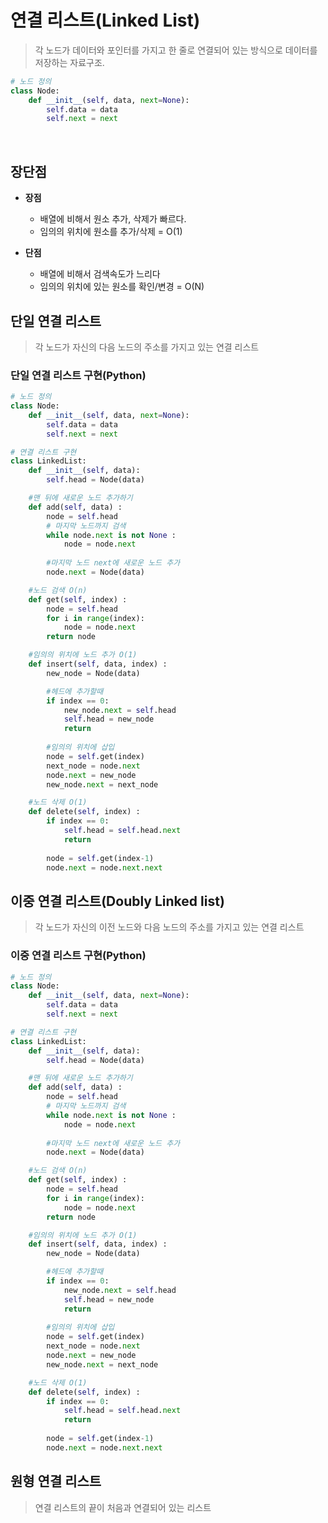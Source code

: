 # 연결 리스트(Linked List)
> 각 노드가 데이터와 포인터를 가지고 한 줄로 연결되어 있는 방식으로 데이터를 저장하는 자료구조.
```Python
# 노드 정의
class Node:
    def __init__(self, data, next=None):
        self.data = data
        self.next = next
```
<br>

## 장단점
- **장점**
    - 배열에 비해서 원소 추가, 삭제가 빠르다.
    - 임의의 위치에 원소를 추가/삭제 = O(1)

- **단점**
    - 배열에 비해서 검색속도가 느리다
    - 임의의 위치에 있는 원소를 확인/변경 = O(N)


## 단일 연결 리스트
> 각 노드가 자신의 다음 노드의 주소를 가지고 있는 연결 리스트 

### 단일 연결 리스트 구현(Python)
```Python
# 노드 정의
class Node:
    def __init__(self, data, next=None):
        self.data = data
        self.next = next

# 연결 리스트 구현
class LinkedList:
    def __init__(self, data):
        self.head = Node(data)

    #맨 뒤에 새로운 노드 추가하기
    def add(self, data) :
        node = self.head
        # 마지막 노드까지 검색
        while node.next is not None :
            node = node.next
        
        #마지막 노드 next에 새로운 노드 추가
        node.next = Node(data)

    #노드 검색 O(n)
    def get(self, index) :
        node = self.head
        for i in range(index):
            node = node.next
        return node

    #임의의 위치에 노드 추가 O(1)
    def insert(self, data, index) :
        new_node = Node(data)

        #헤드에 추가할때
        if index == 0:
            new_node.next = self.head
            self.head = new_node
            return
        
        #임의의 위치에 삽입
        node = self.get(index)
        next_node = node.next
        node.next = new_node
        new_node.next = next_node

    #노드 삭제 O(1)
    def delete(self, index) :
        if index == 0:
            self.head = self.head.next
            return
        
        node = self.get(index-1)
        node.next = node.next.next
```

## 이중 연결 리스트(Doubly Linked list)
> 각 노드가 자신의 이전 노드와 다음 노드의 주소를 가지고 있는 연결 리스트

### 이중 연결 리스트 구현(Python)
```Python
# 노드 정의
class Node:
    def __init__(self, data, next=None):
        self.data = data
        self.next = next

# 연결 리스트 구현
class LinkedList:
    def __init__(self, data):
        self.head = Node(data)

    #맨 뒤에 새로운 노드 추가하기
    def add(self, data) :
        node = self.head
        # 마지막 노드까지 검색
        while node.next is not None :
            node = node.next
        
        #마지막 노드 next에 새로운 노드 추가
        node.next = Node(data)

    #노드 검색 O(n)
    def get(self, index) :
        node = self.head
        for i in range(index):
            node = node.next
        return node

    #임의의 위치에 노드 추가 O(1)
    def insert(self, data, index) :
        new_node = Node(data)

        #헤드에 추가할때
        if index == 0:
            new_node.next = self.head
            self.head = new_node
            return
        
        #임의의 위치에 삽입
        node = self.get(index)
        next_node = node.next
        node.next = new_node
        new_node.next = next_node

    #노드 삭제 O(1)
    def delete(self, index) :
        if index == 0:
            self.head = self.head.next
            return
        
        node = self.get(index-1)
        node.next = node.next.next
```

## 원형 연결 리스트
> 연결 리스트의 끝이 처음과 연결되어 있는 리스트